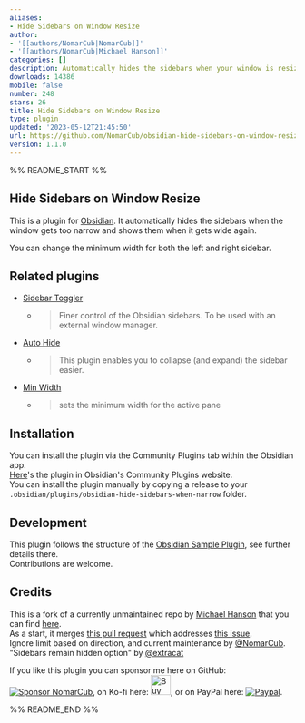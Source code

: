 ```yaml
---
aliases:
- Hide Sidebars on Window Resize
author:
- '[[authors/NomarCub|NomarCub]]'
- '[[authors/NomarCub|Michael Hanson]]'
categories: []
description: Automatically hides the sidebars when your window is resized to be narrower
downloads: 14386
mobile: false
number: 248
stars: 26
title: Hide Sidebars on Window Resize
type: plugin
updated: '2023-05-12T21:45:50'
url: https://github.com/NomarCub/obsidian-hide-sidebars-on-window-resize
version: 1.1.0
---
```


%% README_START %%

## Hide Sidebars on Window Resize

This is a plugin for [Obsidian](https://obsidian.md). It automatically hides the sidebars when the window gets too narrow and shows them when it gets wide again.

You can change the minimum width for both the left and right sidebar.

## Related plugins

- [Sidebar Toggler](https://github.com/chrisgrieser/obsidian-sidebar-toggler)
  - > Finer control of the Obsidian sidebars. To be used with an external window manager.
- [Auto Hide](https://github.com/skelato1/obsidian-auto-hide)
  - > This plugin enables you to collapse (and expand) the sidebar easier.
- [Min Width](https://github.com/doitian/obsidian-min-width)
  - > sets the minimum width for the active pane

## Installation

You can install the plugin via the Community Plugins tab within the Obsidian app.  
[Here](https://obsidian.md/plugins?id=obsidian-hide-sidebars-when-narrow)'s the plugin in Obsidian's Community Plugins website.  
You can install the plugin manually by copying a release to your `.obsidian/plugins/obsidian-hide-sidebars-when-narrow` folder.

## Development

This plugin follows the structure of the [Obsidian Sample Plugin](https://github.com/obsidianmd/obsidian-sample-plugin), see further details there.  
Contributions are welcome.

## Credits

This is a fork of a currently unmaintained repo by [Michael Hanson](https://github.com/mybuddymichael) that you can find [here](https://github.com/mybuddymichael/obsidian-hide-sidebars-when-narrow).  
As a start, it merges [this pull request](https://github.com/mybuddymichael/obsidian-hide-sidebars-when-narrow/pull/5) which addresses [this issue](https://github.com/mybuddymichael/obsidian-hide-sidebars-when-narrow/issues/2).  
Ignore limit based on direction, and current maintenance by [@NomarCub](https://github.com/NomarCub).  
"Sidebars remain hidden option" by [@extracat](https://github.com/extracat)

If you like this plugin you can sponsor me here on GitHub: [![Sponsor NomarCub](https://img.shields.io/static/v1?label=Sponsor%20NomarCub&message=%E2%9D%A4&logo=GitHub&color=%23fe8e86)](https://github.com/sponsors/NomarCub), on Ko-fi here: <a href='https://ko-fi.com/nomarcub' target='_blank'><img height='35' src='https://az743702.vo.msecnd.net/cdn/kofi3.png?v=0' alt='Buy Me a Coffee at ko-fi.com' /></a>, or on PayPal here: [![Paypal](https://img.shields.io/badge/paypal-nomarcub-yellow?style=social&logo=paypal)](https://paypal.me/nomarcub).


%% README_END %%
